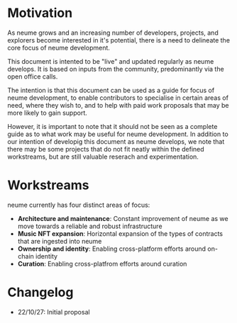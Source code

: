 # Motivation

As neume grows and an increasing number of developers, projects, and explorers become interested in it's potential, there is a need to delineate the core focus of neume development.

This document is intented to be "live" and updated regularly as neume develops. It is based on inputs from the community, predominantly via the open office calls.

The intention is that this document can be used as a guide for focus of neume development, to enable contributors to specialise in certain areas of need, where they wish to, and to help with paid work proposals that may be more likely to gain support.

However, it is important to note that it should not be seen as a complete guide as to what work may be useful for neume development. In addition to our intention of developig this document as neume develops, we note that there may be some projects that do not fit neatly within the defined workstreams, but are still valuable reserach and experimentation.


# Workstreams

neume currently has four distinct areas of focus:

- **Architecture and maintenance**: Constant improvement of neume as we move towards a reliable and robust infrastructure
- **Music NFT expansion**: Horizontal expansion of the types of contracts that are ingested into neume
- **Ownership and identity**: Enabling cross-platform efforts around on-chain identity
- **Curation**: Enabling cross-platfrom efforts around curation

# Changelog

- 22/10/27: Initial proposal

